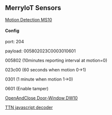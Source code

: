 
<h2>MerryIoT Sensors</h2>

   <a href="https://manuals.plus/merryiot/ms10-motion-detection-manual">Motion Detection MS10</a>
   <h4>Config</h4>
   
   port: 204
   
   payload: 005802023C0003010601
   
   005802      (10minutes reporting interval at motion=0)
   
   023c00      (60 seconds when motion 0->1)
   
   0301        (1 minute when motion 1->0)
   
   0601        (Enable tamper)
   

   <a href="https://manuals.plus/merryiot/dw10-open-and-close-door-window-sensor-manual">OpenAndClose Door-Window DW10</a>

   

   <a href="https://www.browan.com/download/V9J/stream">TTN javascript decoder</a>
   

   
   
